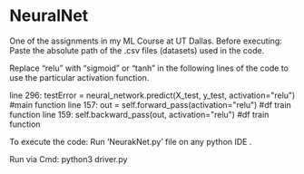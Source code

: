 # NeuralNet
One of the assignments in my ML Course at UT Dallas. 
Before executing: 
Paste the absolute path of the .csv files (datasets) used in the code.

Replace “relu” with “sigmoid” or “tanh” in the following lines of the code to use the particular activation function. 

line 296:	testError = neural_network.predict(X_test, y_test, activation="relu")   #main function 
line 157:	out = self.forward_pass(activation="relu")       #df train function 
line 159:	self.backward_pass(out, activation="relu")     #df train function 

To execute the code: 
Run ‘NeurakNet.py’ file on any python IDE .

Run via Cmd:
<path> python3 driver.py 
